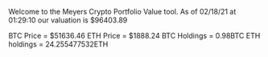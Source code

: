 Welcome to the Meyers Crypto Portfolio Value tool. 
As of 02/18/21 at 01:29:10 our valuation is $96403.89 

BTC Price = $51636.46
 ETH Price = $1888.24
BTC Holdings = 0.98BTC
 ETH holdings = 24.255477532ETH 
